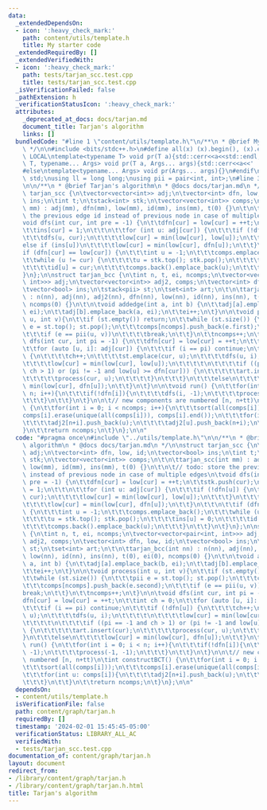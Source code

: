 ```yaml
---
data:
  _extendedDependsOn:
  - icon: ':heavy_check_mark:'
    path: content/utils/template.h
    title: My starter code
  _extendedRequiredBy: []
  _extendedVerifiedWith:
  - icon: ':heavy_check_mark:'
    path: tests/tarjan_scc.test.cpp
    title: tests/tarjan_scc.test.cpp
  _isVerificationFailed: false
  _pathExtension: h
  _verificationStatusIcon: ':heavy_check_mark:'
  attributes:
    _deprecated_at_docs: docs/tarjan.md
    document_title: Tarjan's algorithm
    links: []
  bundledCode: "#line 1 \"content/utils/template.h\"\n/**\n * @brief My starter code\n\
    \ */\n\n#include <bits/stdc++.h>\n#define all(x) (x).begin(), (x).end()\n\n#ifdef\
    \ LOCAL\ntemplate<typename T> void pr(T a){std::cerr<<a<<std::endl;}\ntemplate<typename\
    \ T, typename... Args> void pr(T a, Args... args){std::cerr<<a<<' ',pr(args...);}\n\
    #else\ntemplate<typename... Args> void pr(Args... args){}\n#endif\n\nusing namespace\
    \ std;\nusing ll = long long;\nusing pii = pair<int, int>;\n#line 3 \"content/graph/tarjan.h\"\
    \n\n/**\n * @brief Tarjan's algorithm\n * @docs docs/tarjan.md\n */\n\nstruct\
    \ tarjan_scc {\n\tvector<vector<int>> adj;\n\tvector<int> dfn, low, id;\n\tvector<bool>\
    \ ins;\n\tint t;\n\tstack<int> stk;\n\tvector<vector<int>> comps;\n\t\n\ttarjan_scc(int\
    \ mm) : adj(mm), dfn(mm), low(mm), id(mm), ins(mm), t(0) {}\n\t\n\t// todo: store\
    \ the previous edge id instead of previous node in case of multiple edges\n\t\
    void dfs(int cur, int pre = -1) {\n\t\tdfn[cur] = low[cur] = ++t;\n\t\tstk.push(cur);\n\
    \t\tins[cur] = 1;\n\t\t\n\t\tfor (int u: adj[cur]) {\n\t\t\tif (!dfn[u]) {\n\t\
    \t\t\tdfs(u, cur);\n\t\t\t\tlow[cur] = min(low[cur], low[u]);\n\t\t\t}\n\t\t\t\
    else if (ins[u])\n\t\t\t\tlow[cur] = min(low[cur], dfn[u]);\n\t\t}\n\t\t\n\t\t\
    if (dfn[cur] == low[cur]) {\n\t\t\tint u = -1;\n\t\t\tcomps.emplace_back();\n\t\
    \t\twhile (u != cur) {\n\t\t\t\tu = stk.top(); stk.pop();\n\t\t\t\tins[u] = 0;\n\
    \t\t\t\tid[u] = cur;\n\t\t\t\tcomps.back().emplace_back(u);\n\t\t\t}\n\t\t}\n\t\
    }\n};\n\nstruct tarjan_bcc {\n\tint n, t, ei, ncomps;\n\tvector<vector<pair<int,\
    \ int>>> adj;\n\tvector<vector<int>> adj2, comps;\n\tvector<int> dfn, low, id;\n\
    \tvector<bool> ins;\n\tstack<pii> st;\n\tset<int> art;\n\t\n\ttarjan_bcc(int nn)\
    \ : n(nn), adj(nn), adj2(nn), dfn(nn), low(nn), id(nn), ins(nn), t(0), ei(0),\
    \ ncomps(0) {}\n\t\n\tvoid addedge(int a, int b) {\n\t\tadj[a].emplace_back(b,\
    \ ei);\n\t\tadj[b].emplace_back(a, ei);\n\t\tei++;\n\t}\n\n\tvoid process(int\
    \ u, int v){\n\t\tif (st.empty()) return;\n\t\twhile (st.size()) {\n\t\t\tpii\
    \ e = st.top(); st.pop();\n\t\t\tcomps[ncomps].push_back(e.first);\n\t\t\tcomps[ncomps].push_back(e.second);\n\
    \t\t\tif (e == pii(u, v))\n\t\t\t\tbreak;\n\t\t}\n\t\tncomps++;\n\t}\n\n\tvoid\
    \ dfs(int cur, int pi = -1) {\n\t\tdfn[cur] = low[cur] = ++t;\n\t\tint ch = 0;\n\
    \t\tfor (auto [u, i]: adj[cur]) {\n\t\t\tif (i == pi) continue;\n\t\t\tif (!dfn[u])\
    \ {\n\t\t\t\tch++;\n\t\t\t\tst.emplace(cur, u);\n\t\t\t\tdfs(u, i);\n\t\t\t\t\n\
    \t\t\t\tlow[cur] = min(low[cur], low[u]);\n\t\t\t\t\n\t\t\t\tif ((pi == -1 and\
    \ ch > 1) or (pi != -1 and low[u] >= dfn[cur])) {\n\t\t\t\t\tart.insert(cur);\n\
    \t\t\t\t\tprocess(cur, u);\n\t\t\t\t}\n\t\t\t}\n\t\t\telse\n\t\t\t\tlow[cur] =\
    \ min(low[cur], dfn[u]);\n\t\t}\n\t}\n\n\tvoid run() {\n\t\tfor(int i = 0; i <\
    \ n; i++){\n\t\t\tif(!dfn[i]){\n\t\t\t\tdfs(i, -1);\n\t\t\t\tprocess(-1, -1);\n\
    \t\t\t}\n\t\t}\n\t}\n\n\t// new components are numbered [n, n+tt)\n\tint constructBCT()\
    \ {\n\t\tfor(int i = 0; i < ncomps; i++){\n\t\t\tsort(all(comps[i]));\n\t\t\t\
    comps[i].erase(unique(all(comps[i])), comps[i].end());\n\t\t\tfor(int u: comps[i]){\n\
    \t\t\t\tadj2[n+i].push_back(u);\n\t\t\t\tadj2[u].push_back(n+i);\n\t\t\t}\n\t\t\
    }\n\t\treturn ncomps;\n\t}\n};\n\n"
  code: "#pragma once\n#include \"../utils/template.h\"\n\n/**\n * @brief Tarjan's\
    \ algorithm\n * @docs docs/tarjan.md\n */\n\nstruct tarjan_scc {\n\tvector<vector<int>>\
    \ adj;\n\tvector<int> dfn, low, id;\n\tvector<bool> ins;\n\tint t;\n\tstack<int>\
    \ stk;\n\tvector<vector<int>> comps;\n\t\n\ttarjan_scc(int mm) : adj(mm), dfn(mm),\
    \ low(mm), id(mm), ins(mm), t(0) {}\n\t\n\t// todo: store the previous edge id\
    \ instead of previous node in case of multiple edges\n\tvoid dfs(int cur, int\
    \ pre = -1) {\n\t\tdfn[cur] = low[cur] = ++t;\n\t\tstk.push(cur);\n\t\tins[cur]\
    \ = 1;\n\t\t\n\t\tfor (int u: adj[cur]) {\n\t\t\tif (!dfn[u]) {\n\t\t\t\tdfs(u,\
    \ cur);\n\t\t\t\tlow[cur] = min(low[cur], low[u]);\n\t\t\t}\n\t\t\telse if (ins[u])\n\
    \t\t\t\tlow[cur] = min(low[cur], dfn[u]);\n\t\t}\n\t\t\n\t\tif (dfn[cur] == low[cur])\
    \ {\n\t\t\tint u = -1;\n\t\t\tcomps.emplace_back();\n\t\t\twhile (u != cur) {\n\
    \t\t\t\tu = stk.top(); stk.pop();\n\t\t\t\tins[u] = 0;\n\t\t\t\tid[u] = cur;\n\
    \t\t\t\tcomps.back().emplace_back(u);\n\t\t\t}\n\t\t}\n\t}\n};\n\nstruct tarjan_bcc\
    \ {\n\tint n, t, ei, ncomps;\n\tvector<vector<pair<int, int>>> adj;\n\tvector<vector<int>>\
    \ adj2, comps;\n\tvector<int> dfn, low, id;\n\tvector<bool> ins;\n\tstack<pii>\
    \ st;\n\tset<int> art;\n\t\n\ttarjan_bcc(int nn) : n(nn), adj(nn), adj2(nn), dfn(nn),\
    \ low(nn), id(nn), ins(nn), t(0), ei(0), ncomps(0) {}\n\t\n\tvoid addedge(int\
    \ a, int b) {\n\t\tadj[a].emplace_back(b, ei);\n\t\tadj[b].emplace_back(a, ei);\n\
    \t\tei++;\n\t}\n\n\tvoid process(int u, int v){\n\t\tif (st.empty()) return;\n\
    \t\twhile (st.size()) {\n\t\t\tpii e = st.top(); st.pop();\n\t\t\tcomps[ncomps].push_back(e.first);\n\
    \t\t\tcomps[ncomps].push_back(e.second);\n\t\t\tif (e == pii(u, v))\n\t\t\t\t\
    break;\n\t\t}\n\t\tncomps++;\n\t}\n\n\tvoid dfs(int cur, int pi = -1) {\n\t\t\
    dfn[cur] = low[cur] = ++t;\n\t\tint ch = 0;\n\t\tfor (auto [u, i]: adj[cur]) {\n\
    \t\t\tif (i == pi) continue;\n\t\t\tif (!dfn[u]) {\n\t\t\t\tch++;\n\t\t\t\tst.emplace(cur,\
    \ u);\n\t\t\t\tdfs(u, i);\n\t\t\t\t\n\t\t\t\tlow[cur] = min(low[cur], low[u]);\n\
    \t\t\t\t\n\t\t\t\tif ((pi == -1 and ch > 1) or (pi != -1 and low[u] >= dfn[cur]))\
    \ {\n\t\t\t\t\tart.insert(cur);\n\t\t\t\t\tprocess(cur, u);\n\t\t\t\t}\n\t\t\t\
    }\n\t\t\telse\n\t\t\t\tlow[cur] = min(low[cur], dfn[u]);\n\t\t}\n\t}\n\n\tvoid\
    \ run() {\n\t\tfor(int i = 0; i < n; i++){\n\t\t\tif(!dfn[i]){\n\t\t\t\tdfs(i,\
    \ -1);\n\t\t\t\tprocess(-1, -1);\n\t\t\t}\n\t\t}\n\t}\n\n\t// new components are\
    \ numbered [n, n+tt)\n\tint constructBCT() {\n\t\tfor(int i = 0; i < ncomps; i++){\n\
    \t\t\tsort(all(comps[i]));\n\t\t\tcomps[i].erase(unique(all(comps[i])), comps[i].end());\n\
    \t\t\tfor(int u: comps[i]){\n\t\t\t\tadj2[n+i].push_back(u);\n\t\t\t\tadj2[u].push_back(n+i);\n\
    \t\t\t}\n\t\t}\n\t\treturn ncomps;\n\t}\n};\n\n"
  dependsOn:
  - content/utils/template.h
  isVerificationFile: false
  path: content/graph/tarjan.h
  requiredBy: []
  timestamp: '2024-02-01 15:45:45-05:00'
  verificationStatus: LIBRARY_ALL_AC
  verifiedWith:
  - tests/tarjan_scc.test.cpp
documentation_of: content/graph/tarjan.h
layout: document
redirect_from:
- /library/content/graph/tarjan.h
- /library/content/graph/tarjan.h.html
title: Tarjan's algorithm
---
```

